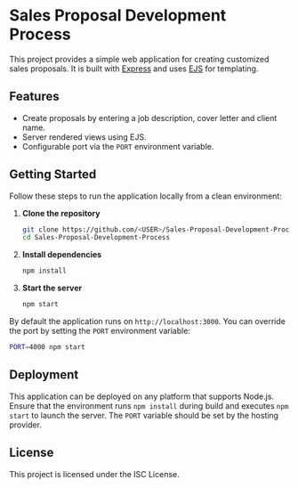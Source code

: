 # Sales Proposal Development Process

This project provides a simple web application for creating customized sales proposals. It is built with [Express](https://expressjs.com/) and uses [EJS](https://ejs.co/) for templating.

## Features

- Create proposals by entering a job description, cover letter and client name.
- Server rendered views using EJS.
- Configurable port via the `PORT` environment variable.

## Getting Started

Follow these steps to run the application locally from a clean environment:

1. **Clone the repository**

   ```bash
   git clone https://github.com/<USER>/Sales-Proposal-Development-Process.git
   cd Sales-Proposal-Development-Process
   ```

2. **Install dependencies**

   ```bash
   npm install
   ```

3. **Start the server**

   ```bash
   npm start
   ```

By default the application runs on `http://localhost:3000`. You can override the port by setting the `PORT` environment variable:

```bash
PORT=4000 npm start
```

## Deployment

This application can be deployed on any platform that supports Node.js. Ensure that the environment runs `npm install` during build and executes `npm start` to launch the server. The `PORT` variable should be set by the hosting provider.

## License

This project is licensed under the ISC License.
